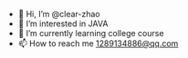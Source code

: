 - 👋 Hi, I’m @clear-zhao
- 👀 I’m interested in JAVA
- 🌱 I’m currently learning college course
- 📫 How to reach me 1289134886@qq.com

<!---
clear-zhao/clear-zhao is a ✨ special ✨ repository because its `README.md` (this file) appears on your GitHub profile.
You can click the Preview link to take a look at your changes.
--->

